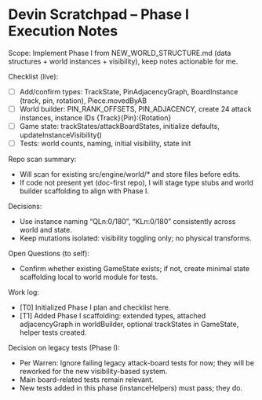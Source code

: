 # Devin Scratchpad – Phase I Execution Notes

Scope: Implement Phase I from NEW_WORLD_STRUCTURE.md (data structures + world instances + visibility), keep notes actionable for me.

Checklist (live):
- [ ] Add/confirm types: TrackState, PinAdjacencyGraph, BoardInstance (track, pin, rotation), Piece.movedByAB
- [ ] World builder: PIN_RANK_OFFSETS, PIN_ADJACENCY, create 24 attack instances, instance IDs {Track}{Pin}:{Rotation}
- [ ] Game state: trackStates/attackBoardStates, initialize defaults, updateInstanceVisibility()
- [ ] Tests: world counts, naming, initial visibility, state init

Repo scan summary:
- Will scan for existing src/engine/world/* and store files before edits.
- If code not present yet (doc-first repo), I will stage type stubs and world builder scaffolding to align with Phase I.

Decisions:
- Use instance naming “QLn:0/180”, “KLn:0/180” consistently across world and state.
- Keep mutations isolated: visibility toggling only; no physical transforms.

Open Questions (to self):
- Confirm whether existing GameState exists; if not, create minimal state scaffolding local to world module for tests.

Work log:
- [T0] Initialized Phase I plan and checklist here.
- [T1] Added Phase I scaffolding: extended types, attached adjacencyGraph in worldBuilder, optional trackStates in GameState, helper tests created.

Decision on legacy tests (Phase I):
- Per Warren: Ignore failing legacy attack-board tests for now; they will be reworked for the new visibility-based system.
- Main board-related tests remain relevant.
- New tests added in this phase (instanceHelpers) must pass; they do.
